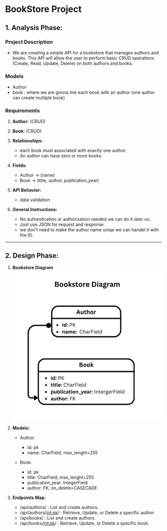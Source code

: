 # BookStore Project 

## 1. Analysis Phase:
### Project Description
- We are creating a simple API for a bookstore that manages authors and books. This API will allow the user to perform basic CRUD operations (Create, Read, Update, Delete) on both authors and books. 

### Models
- Author
- book : where we are gonna link each book with an author (one author can create multiple book)

### Requirements
1. **Author:** (CRUD)
2. **Book:** (CRUD)
3. **Relationships:** 
    - each book must associated with exactly one author.
    - An author can have zero or more books.

4. **Fields:**
    - Author -> (name)
    - Book -> (title, author, publication_year)

5. **API Behavior:**
    - data validation

6. **General Instructions:**
    - No authentication or authorization needed we can do it later on.
    - Just use JSON for request and response.
    - we don't need to make the author name uniqe we can handel it with the ID.
---

## 2. Design Phase:
1. **Bookstore Diagram**
![bookstore Diagram](images/bookstore_diagram.png)

2. **Models:**
    - Author:
        - id: pk
        - name: CharField, max_lenght=255

    - Book:
        - id: pk
        - title: CharField, max_lenght=255
        - publication_year: IntegerField
        - author: FK, on_delete=CASECADE

2. **Endpoints Map:**
    - /api/authors/ : List and create authors.
    - /api/authors/<int:pk>/ : Retrieve, Update, or Delete a specific author.
    - /api/books/ : List and create authors.
    - /api/books/<int:pk>/ : Retrieve, Update, or Delete a specific book.
